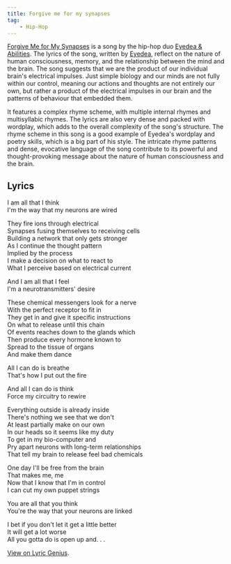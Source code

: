 ```yaml
---
title: Forgive me for my synapses
tag:
    - Hip-Hop
---
```



[Forgive Me for My Synapses](https://www.youtube.com/watch?v=qP2oVKL3ydQ) is a song by the hip-hop duo [Eyedea & Abilities](https://en.wikipedia.org/wiki/Eyedea_%26_Abilities). The lyrics of the song, written by [Eyedea](https://en.wikipedia.org/wiki/Eyedea), reflect on the nature of human consciousness, memory, and the relationship between the mind and the brain. The song suggests that we are the product of our individual brain's electrical impulses. Just simple biology and our minds are not fully within our control, meaning our actions and thoughts are not entirely our own, but rather a product of the electrical impulses in our brain and the patterns of behaviour that embedded them.

It features a complex rhyme scheme, with multiple internal rhymes and multisyllabic rhymes. The lyrics are also very dense and packed with wordplay, which adds to the overall complexity of the song's structure. The rhyme scheme in this song is a good example of Eyedea's wordplay and poetry skills, which is a big part of his style. The intricate rhyme patterns and dense, evocative language of the song contribute to its powerful and thought-provoking message about the nature of human consciousness and the brain.


## Lyrics

I am all that I think\
I'm the way that my neurons are wired

They fire ions through electrical\
Synapses fusing themselves to receiving cells\
Building a network that only gets stronger\
As I continue the thought pattern\
Implied by the process\
I make a decision on what to react to\
What I perceive based on electrical current

And I am all that I feel\
I'm a neurotransmitters' desire

These chemical messengers look for a nerve\
With the perfect receptor to fit in\
They get in and give it specific instructions\
On what to release until this chain\
Of events reaches down to the glands which\
Then produce every hormone known to\
Spread to the tissue of organs\
And make them dance

All I can do is breathe\
That's how I put out the fire

And all I can do is think\
Force my circuitry to rewire

Everything outside is already inside\
There's nothing we see that we don't\
At least partially make on our own\
In our heads so it seems like my duty\
To get in my bio-computer and\
Pry apart neurons with long-term relationships\
That tell my brain to release feel bad chemicals

One day I'll be free from the brain\
That makes me, me\
Now that I know that I'm in control\
I can cut my own puppet strings

You are all that you think\
You're the way that your neurons are linked

I bet if you don't let it get a little better\
It will get a lot worse\
All you gotta do is open up and. . .

[View on Lyric Genius](https://genius.com/Eyedea-and-abilities-forgive-me-for-my-synapses-lyrics).
